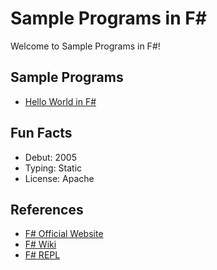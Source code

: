 # Sample Programs in F#

Welcome to Sample Programs in F#!

## Sample Programs

- [Hello World in F#](https://github.com/jrg94/sample-programs/issues/104)

## Fun Facts

- Debut: 2005
- Typing: Static
- License: Apache

## References

- [F# Official Website](http://fsharp.org/)
- [F# Wiki](https://en.wikipedia.org/wiki/F_Sharp_(programming_language))
- [F# REPL](https://repl.it/site/languages/fsharp)
